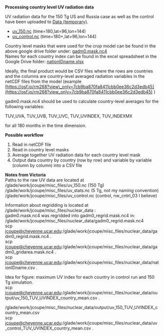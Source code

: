 **Processing country level UV radiation data**

UV radiation data for the 150 Tg US and Russia case as well as the control have been uploaded to [Data (temporary)](https://drive.google.com/drive/u/0/folders/1ygCctc9ICnq5eKKyS5gg5cr5fZ2yibna). 

* [uv\_150.nc](https://drive.google.com/open?id=1Pu1gjXgieVZ_ijO2SwXdp5PTWfkCFcP4&usp=drive_copy) (time=180,lat=96,lon=144)  
* [uv\_control.nc](https://drive.google.com/open?id=1mToNo-AHnzOlRMkdQIDf8LP531xgn-HW&usp=drive_copy) (time=180+,lat=96,lon=144)

Country level masks that were used for the crop model can be found in the above google drive folder under: [gadm0.mask.nc4](https://drive.google.com/file/d/1LoQ91TBY4mT3RuHLJ9NTnQhkPFqO2nrc/view?usp=sharing)   
Names for each country index can be found in the excel spreadsheet in the Google Drive folder: [nationIDname.xlsx](https://docs.google.com/spreadsheets/d/1_CFoZnUSyQfUNtMvxgWqv4eGNOGAn3Kr/edit?usp=sharing&ouid=118402062199571142375&rtpof=true&sd=true)

Ideally, the final product would be CSV files where the rows are countries and the columns are country-level averaged radiation variables in the netCDF files from the model (example  
[https://osf.io/rm268?view\_only=7cb9ba870fa8411cbb0ee36c2d3edb45](https://osf.io/rm268?view_only=7cb9ba870fa8411cbb0ee36c2d3edb45) )

gadm0.mask.nc4 should be used to calculate country-level averages for the following variables:

TUV\_UVA, TUV\_UVB, TUV\_UVC, TUV\_UVINDEX, TUV\_INDEXMX

for all 180 months in the time dimension.

**Possible workflow**

1) Read in netCDF file  
2) Read in country level masks  
3) Average together UV radiation data for each country level mask  
4) Output data country by country (row by row) and variable by variable (column by column) into a CSV file

**Notes from Victoria**  
Paths to the raw UV data are located at   
/glade/work/jcoupe/misc\_files/uv\_150.nc (150 Tg)  
/glade/work/jcoupe/misc\_files/uv\_stats.nc (5 Tg, not my naming convention)  
/glade/work/jcoupe/misc\_files/uv\_control.nc (control, nw\_cntrl\_03 I believe)

Information about regridding is located at /glade/work/jcoupe/misc\_files/nuclear\_data :  
gadm0.mask.nc4 was regridded into gadm0\_regrid.mask.nc4 in:  
/glade/work/jcoupe/misc\_files/nuclear\_data/gadm0\_regrid.mask.nc4  
scp [jcoupe@cheyenne.ucar.edu](mailto:jcoupe@cheyenne.ucar.edu):/glade/work/jcoupe/misc\_files/nuclear\_data/gadm0\_regrid.mask.nc4 .  
scp [jcoupe@cheyenne.ucar.edu](mailto:jcoupe@cheyenne.ucar.edu):/glade/work/jcoupe/misc\_files/nuclear\_data/gadm0\_gridarea.mask.nc4 .  
scp [jcoupe@cheyenne.ucar.edu](mailto:jcoupe@cheyenne.ucar.edu):/glade/work/jcoupe/misc\_files/nuclear\_data/nationIDname.csv .

Idea for figure: maximum UV index for each country in control run and 150 Tg simulation.   
scp [jcoupe@cheyenne.ucar.edu](mailto:jcoupe@cheyenne.ucar.edu):/glade/work/jcoupe/misc\_files/nuclear\_data/output/uv\_150\_TUV\_UVINDEX\_country\_mean.csv .

/glade/work/jcoupe/misc\_files/nuclear\_data/output/uv\_150\_TUV\_UVINDEX\_country\_mean.csv  
scp [jcoupe@cheyenne.ucar.edu](mailto:jcoupe@cheyenne.ucar.edu):/glade/work/jcoupe/misc\_files/nuclear\_data/uv\_control\_TUV\_UVINDEX\_country\_mean.csv .